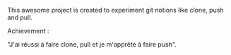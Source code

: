 This awesome project is created to experiment git notions like clone, push and pull.

Achievement :

"J'ai réussi à faire clone, pull et je m'apprête à faire push".
